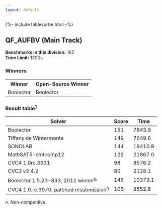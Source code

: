 ```yaml
---
layout: default
---
```

{%- include tablesorter.html -%}

##  QF_AUFBV (Main Track)

**Benchmarks in this division:** 162
<br/>
**Time Limit:** 1200s


### Winners
<table>
<tr>
<th class="center">Winner</th>
<th class="center">Open-Source Winner</th>
</tr>
<tr class="center">
<td>Boolector</td>
<td>Boolector</td>
</tr>
</table>

### Result table<sup><a href="#fn1">1</a></sup>

<table id="smtexec" class="result sorted">
<thead>
<tr>
<th class="center">Solver</th>
<th class="center">Score</th>
<th class="center">Time </th>
</tr>
</thead>
<tr>
<td>Boolector</td>
<td class="right">151</td>
<td class="right">7843.9</td>
</tr>
<tr>
<td>Tiffany de Wintermonte</td>
<td class="right">149</td>
<td class="right">7649.6</td>
</tr>
<tr>
<td>SONOLAR</td>
<td class="right">144</td>
<td class="right">19410.9</td>
</tr>
<tr>
<td>MathSAT5-smtcomp12</td>
<td class="right">122</td>
<td class="right">21867.0</td>
</tr>
<tr>
<td>CVC4 1.0rc.3931</td>
<td class="right">98</td>
<td class="right">8576.2</td>
</tr>
<tr>
<td>CVC3 v2.4.2</td>
<td class="right">80</td>
<td class="right">2128.1</td>
</tr>
<tr>
<td><span class="non-competing-grey">Boolector 1.5.23-833, 2011 winner<sup><a href="#fn">n</a></sup></span></td>
<td class="right">146</td>
<td class="right">10373.1</td>
</tr>
<tr>
<td><span class="non-competing-grey">CVC4 1.0.rc.3970, patched resubmission<sup><a href="#fn">n</a></sup></span></td>
<td class="right">106</td>
<td class="right">8552.6</td>
</tr>
</table>

<span id="fn"> n. Non-competitive.</span>
